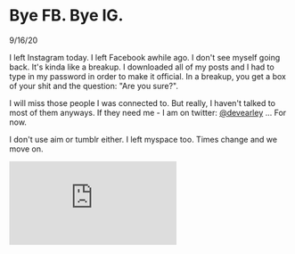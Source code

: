 # Bye FB. Bye IG.

9/16/20

I left Instagram today. I left Facebook awhile ago. I don't see myself going back. It's kinda like a breakup. I downloaded all of my posts and I had to type in my password in order to make it official. In a breakup, you get a box of your shit and the question: "Are you sure?".

I will miss those people I was connected to. But really, I haven't talked to most of them anyways. If they need me - I am on twitter: [@devearley](https://twitter.com/devearley) ... For now.

 I don't use aim or tumblr either. I left myspace too. Times change and we move on.

<iframe src="https://www.youtube.com/embed/SHOs1nNm4pQ" frameborder="0" allow="accelerometer; autoplay; clipboard-write; encrypted-media; gyroscope; picture-in-picture" allowfullscreen></iframe>